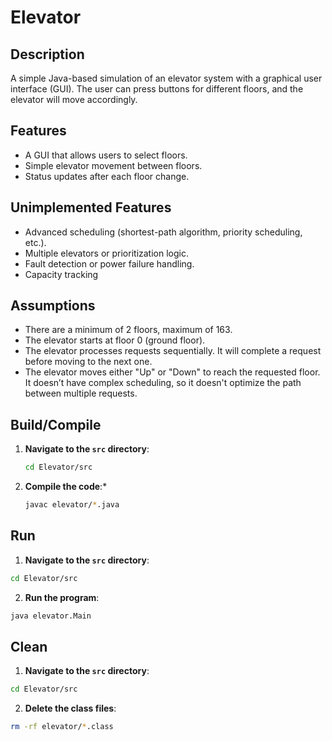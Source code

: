 # Elevator

## Description
A simple Java-based simulation of an elevator system with a graphical user interface (GUI). The user can press buttons for different floors, and the elevator will move accordingly.

## Features
- A GUI that allows users to select floors.
- Simple elevator movement between floors.
- Status updates after each floor change.

## Unimplemented Features
- Advanced scheduling (shortest-path algorithm, priority scheduling, etc.).
- Multiple elevators or prioritization logic.
- Fault detection or power failure handling.
- Capacity tracking

## Assumptions
- There are a minimum of 2 floors, maximum of 163.
- The elevator starts at floor 0 (ground floor).
- The elevator processes requests sequentially. It will complete a request before moving to the next one.
- The elevator moves either "Up" or "Down" to reach the requested floor. It doesn’t have complex scheduling, so it doesn't optimize the path between multiple requests.

## Build/Compile

1. **Navigate to the `src` directory**:
    ```bash
    cd Elevator/src
    ```
2. **Compile the code**:*
    ```bash
    javac elevator/*.java
    ```

## Run

1. **Navigate to the `src` directory**:
  ```bash
  cd Elevator/src
  ```
2. **Run the program**:
  ```bash
  java elevator.Main
  ```

## Clean

1. **Navigate to the `src` directory**:
  ```bash
  cd Elevator/src
  ```
2. **Delete the class files**:
  ```bash
  rm -rf elevator/*.class
  ```
